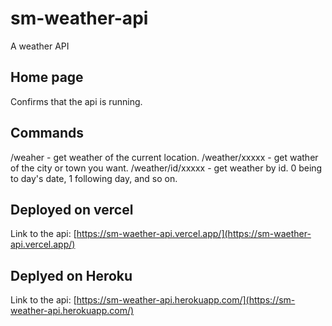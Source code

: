 # sm-weather-api
A weather API

## Home page
Confirms that the api is running.

## Commands
/weaher - get weather of the current location.
/weather/xxxxx - get wather of the city or town you want.
/weather/id/xxxxx - get weather by id. 0 being to day's date, 1 following day, and so on.

## Deployed on vercel
Link to the api: [https://sm-waether-api.vercel.app/](https://sm-waether-api.vercel.app/)

## Deplyed on Heroku
Link to the api: [https://sm-weather-api.herokuapp.com/](https://sm-weather-api.herokuapp.com/)